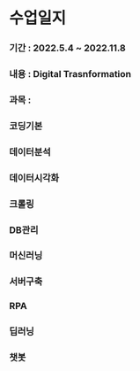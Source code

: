 #  수업일지
### 기간 : 2022.5.4 ~ 2022.11.8
### 내용 : Digital Trasnformation
### 과목 : 
###        코딩기본
###        데이터분석 
###        데이터시각화
###        크롤링
###        DB관리
###        머신러닝
###        서버구축
###        RPA
###        딥러닝
###        챗봇

